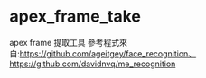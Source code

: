 # apex_frame_take
apex frame 提取工具
參考程式來自:https://github.com/ageitgey/face_recognition、https://github.com/davidnvq/me_recognition
            
